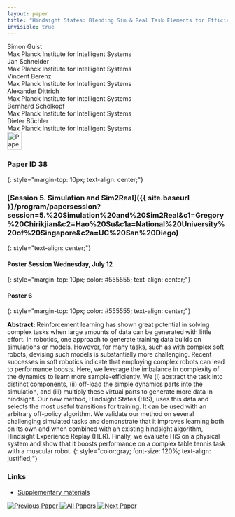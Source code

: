 ```yaml
---
layout: paper
title: "Hindsight States: Blending Sim & Real Task Elements for Efficient Reinforcement Learning"
invisible: true
---
```

<div class="paper-authors">
<div class="paper-author-box">
    <div class="paper-author-name">Simon Guist</div>
    <div class="paper-author-uni">Max Planck Institute for Intelligent Systems</div>
</div>
<div class="paper-author-box">
    <div class="paper-author-name">Jan Schneider</div>
    <div class="paper-author-uni">Max Planck Institute for Intelligent Systems</div>
</div>
<div class="paper-author-box">
    <div class="paper-author-name">Vincent Berenz</div>
    <div class="paper-author-uni">Max Planck Institute for Intelligent Systems</div>
</div>
<div class="paper-author-box">
    <div class="paper-author-name">Alexander Dittrich</div>
    <div class="paper-author-uni">Max Planck Institute for Intelligent Systems</div>
</div>
<div class="paper-author-box">
    <div class="paper-author-name">Bernhard Schölkopf</div>
    <div class="paper-author-uni">Max Planck Institute for Intelligent Systems</div>
</div>
<div class="paper-author-box">
    <div class="paper-author-name">Dieter Büchler</div>
    <div class="paper-author-uni">Max Planck Institute for Intelligent Systems</div>
</div>

</div><div class="paper-pdf">
<div> <a href="http://www.roboticsproceedings.org/rss19/p038.pdf"><img src="{{ site.baseurl }}/images/paper_link.png" alt="Paper Website" width = "33"  height = "40"/></a> </div>
</div>

### Paper ID 38
{: style="margin-top: 10px; text-align: center;"}

### [Session 5. Simulation and Sim2Real]({{ site.baseurl }}/program/papersession?session=5.%20Simulation%20and%20Sim2Real&c1=Gregory%20Chirikjian&c2=Hao%20Su&c1a=National%20University%20of%20Singapore&c2a=UC%20San%20Diego)
{: style="text-align: center;"}

#### Poster Session Wednesday, July 12
{: style="margin-top: 10px; color: #555555; text-align: center;"}

#### Poster 6
{: style="margin-top: 10px; color: #555555; text-align: center;"}

<b style="color: black;">Abstract: </b>Reinforcement learning has shown great potential in solving complex tasks when large amounts of data can be generated with little effort. In robotics, one approach to generate training data builds on simulations or models. However, for many tasks, such as with complex soft robots, devising such models is substantially more challenging. Recent successes in soft robotics indicate that employing complex robots can lead to performance boosts. Here, we leverage the imbalance in complexity of the dynamics to learn more sample-efficiently. We (i) abstract the task into distinct components, (ii) off-load the simple dynamics parts into the simulation, and (iii) multiply these virtual parts to generate more data in hindsight. Our new method, Hindsight States (HiS), uses this data and selects the most useful transitions for training. It can be used with an arbitrary off-policy algorithm. 
We validate our method on several challenging simulated tasks and demonstrate that it improves learning both on its own and when combined with an existing hindsight algorithm, Hindsight Experience Replay (HER). Finally, we evaluate HiS on a physical system and show that it boosts performance on a complex table tennis task with a muscular robot.
{: style="color:gray; font-size: 120%; text-align: justified;"}


### Links
- [Supplementary materials](http://www.roboticsproceedings.org/rss19/p038_sup.zip)

<div class="paper-menu">
<a href="{{ site.baseurl }}/program/papers/037/"> <img src="{{ site.baseurl }}/images/previous_paper_icon.png" alt="Previous Paper" title="Previous Paper"/> </a>
<a href="{{ site.baseurl }}/program/papers"><img src="{{ site.baseurl }}/images/overview_icon.png" alt="All Papers" title="All Papers"/> </a>
<a href="{{ site.baseurl }}/program/papers/039/"> <img src="{{ site.baseurl }}/images/next_paper_icon.png" alt="Next Paper" title="Next Paper"/> </a>

</div>
